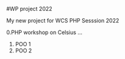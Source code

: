 #WP project 2022

My new project for WCS
PHP Sesssion 2022

0.PHP workshop on Celsius ...
1. POO 1
2. POO 2
